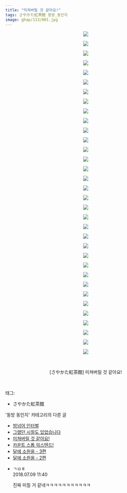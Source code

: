 ```yaml
---
title: "미쳐버릴 것 같아요!"
tags: さやかた紅茶館 동방_동인지
image: ghap/113/001.jpg
---
```

<div class="article">
<p style="text-align: center; clear: none; float: none;"><img src="{{ site.nasurl }}/ghap/113/001.jpg"/></p>
<p style="text-align: center; clear: none; float: none;"><img src="{{ site.nasurl }}/ghap/113/002.jpg"/></p>
<p style="text-align: center; clear: none; float: none;"><img src="{{ site.nasurl }}/ghap/113/003.jpg"/></p>
<p style="text-align: center; clear: none; float: none;"><img src="{{ site.nasurl }}/ghap/113/004.jpg"/></p>
<p style="text-align: center; clear: none; float: none;"><img src="{{ site.nasurl }}/ghap/113/005.jpg"/></p>
<p style="text-align: center; clear: none; float: none;"><img src="{{ site.nasurl }}/ghap/113/006.jpg"/></p>
<p style="text-align: center; clear: none; float: none;"><img src="{{ site.nasurl }}/ghap/113/007.jpg"/></p>
<p style="text-align: center; clear: none; float: none;"><img src="{{ site.nasurl }}/ghap/113/008.jpg"/></p>
<p style="text-align: center; clear: none; float: none;"><img src="{{ site.nasurl }}/ghap/113/009.jpg"/></p>
<p style="text-align: center; clear: none; float: none;"><img src="{{ site.nasurl }}/ghap/113/010.jpg"/></p>
<p style="text-align: center; clear: none; float: none;"><img src="{{ site.nasurl }}/ghap/113/011.jpg"/></p>
<p style="text-align: center; clear: none; float: none;"><img src="{{ site.nasurl }}/ghap/113/012.jpg"/></p>
<p style="text-align: center; clear: none; float: none;"><img src="{{ site.nasurl }}/ghap/113/013.jpg"/></p>
<p style="text-align: center; clear: none; float: none;"><img src="{{ site.nasurl }}/ghap/113/014.jpg"/></p>
<p style="text-align: center; clear: none; float: none;"><img src="{{ site.nasurl }}/ghap/113/015.jpg"/></p>
<p style="text-align: center; clear: none; float: none;"><img src="{{ site.nasurl }}/ghap/113/016.jpg"/></p>
<p style="text-align: center; clear: none; float: none;"><img src="{{ site.nasurl }}/ghap/113/017.jpg"/></p>
<p style="text-align: center; clear: none; float: none;"><img src="{{ site.nasurl }}/ghap/113/018.jpg"/></p>
<p style="text-align: center; clear: none; float: none;"><img src="{{ site.nasurl }}/ghap/113/019.jpg"/></p>
<p style="text-align: center; clear: none; float: none;"><img src="{{ site.nasurl }}/ghap/113/020.jpg"/></p>
<p style="text-align: center; clear: none; float: none;"><img src="{{ site.nasurl }}/ghap/113/021.jpg"/></p>
<p style="text-align: center; clear: none; float: none;"><img src="{{ site.nasurl }}/ghap/113/022.jpg"/></p>
<p style="text-align: center; clear: none; float: none;"><img src="{{ site.nasurl }}/ghap/113/023.jpg"/></p>
<p style="text-align: center; clear: none; float: none;"><img src="{{ site.nasurl }}/ghap/113/024.jpg"/></p>
<p style="text-align: center; clear: none; float: none;"><img src="{{ site.nasurl }}/ghap/113/025.jpg"/></p>
<p style="text-align: center; clear: none; float: none;"><img src="{{ site.nasurl }}/ghap/113/026.jpg"/></p>
<p style="text-align: center; clear: none; float: none;"><img src="{{ site.nasurl }}/ghap/113/027.jpg"/></p>
<p style="text-align: center; clear: none; float: none;"><img src="{{ site.nasurl }}/ghap/113/028.jpg"/></p>
<p style="text-align: center; clear: none; float: none;"><img src="{{ site.nasurl }}/ghap/113/029.jpg"/></p>
<p style="text-align: center; clear: none; float: none;"><img src="{{ site.nasurl }}/ghap/113/030.jpg"/></p>
<p style="text-align: center; clear: none; float: none;"><img src="{{ site.nasurl }}/ghap/113/031.jpg"/></p>
<p style="text-align: center; clear: none; float: none;"><img src="{{ site.nasurl }}/ghap/113/032.jpg"/></p>
<p style="text-align: center; clear: none; float: none;"><img src="{{ site.nasurl }}/ghap/113/033.jpg"/></p>
<p style="text-align: center; clear: none; float: none;"><img src="{{ site.nasurl }}/ghap/113/034.jpg"/></p>
<p style="text-align: center; clear: none; float: none;"><br/></p>
<p style="text-align: center; clear: none; float: none;">[さやかた紅茶館] 미쳐버릴 것 같아요!</p>
<p><br/></p>
</div><div class="tagTrail">
<p>태그: </p>
<ul>
<li>さやかた紅茶館</li>
</ul>
</div><div class="another">
<p>'동방 동인지' 카테고리의 다른 글</p>
<ul>
<li><a href="/2016-06-18-ghap_115">밤넘어 인터벌</a></li>
<li><a href="/2016-06-18-ghap_114">그랬던 시절도 있었습니다</a></li>
<li><a href="/2016-06-18-ghap_113">미쳐버릴 것 같아요!</a></li>
<li><a href="/2016-06-18-ghap_112">카운트 스톱 익스텐드!</a></li>
<li><a href="/2016-06-18-ghap_111">달에 소원을 - 3편</a></li>
<li><a href="/2016-06-18-ghap_110">달에 소원을 - 2편</a></li>
</ul>
</div><div class="cb_module cb_fluid">
<div class="cb_wrt cb_profile">
<div class="comment">
<ul>
<li class="cb_thumb_off" id="comment15282647">
<div class="cb_comment_area">
<div class="cb_info_area">
<div class="cb_section">
<span class="cb_nick_name">ㄱㅁㅎ</span>
</div>
<div class="cb_section">
<span class="cb_date">2018.07.09 11:40 </span>
</div>
</div>
<div class="cb_dsc_comment">
<p class="cb_dsc">
											진짜 미칠 거 같네ㅋㅋㅋㅋㅋㅋㅋㅋㅋㅋㅋ
										</p>
</div>
</div></li>
</ul>
</div>
</div><!-- commentList close -->
</div>